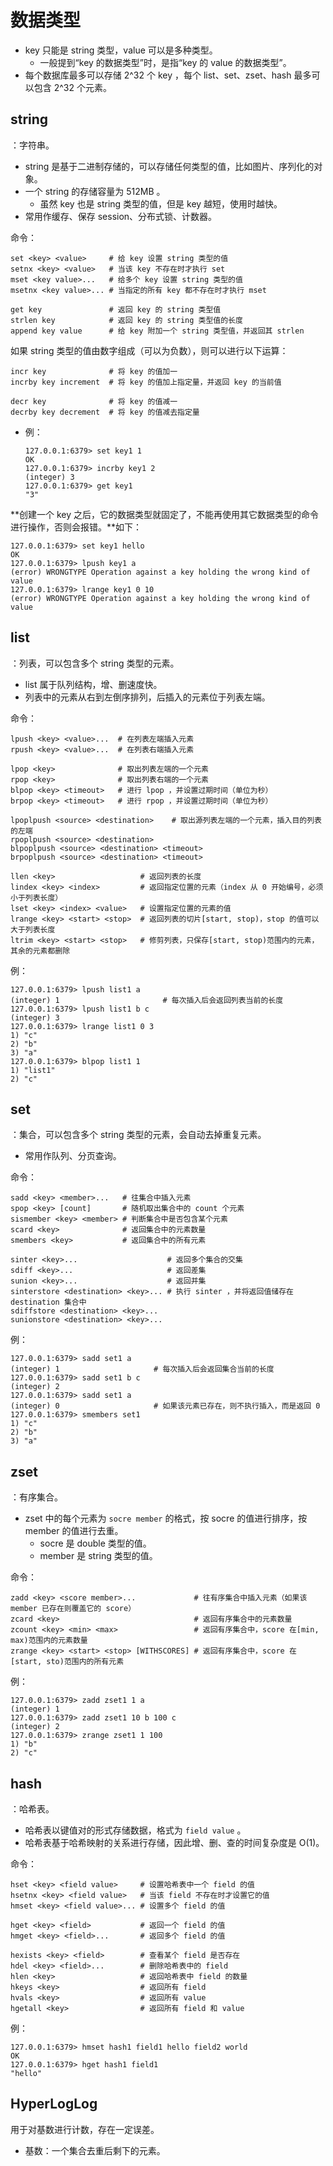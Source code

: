 
# 数据类型

- key 只能是 string 类型，value 可以是多种类型。
  - 一般提到“key 的数据类型”时，是指“key 的 value 的数据类型”。
- 每个数据库最多可以存储 2^32 个 key ，每个 list、set、zset、hash 最多可以包含 2^32 个元素。

## string

：字符串。
- string 是基于二进制存储的，可以存储任何类型的值，比如图片、序列化的对象。
- 一个 string 的存储容量为 512MB 。
  - 虽然 key 也是 string 类型的值，但是 key 越短，使用时越快。
- 常用作缓存、保存 session、分布式锁、计数器。

命令：
```
set <key> <value>     # 给 key 设置 string 类型的值
setnx <key> <value>   # 当该 key 不存在时才执行 set
mset <key value>...   # 给多个 key 设置 string 类型的值
msetnx <key value>... # 当指定的所有 key 都不存在时才执行 mset

get key               # 返回 key 的 string 类型值
strlen key            # 返回 key 的 string 类型值的长度
append key value      # 给 key 附加一个 string 类型值，并返回其 strlen
```

如果 string 类型的值由数字组成（可以为负数），则可以进行以下运算：
```
incr key              # 将 key 的值加一
incrby key increment  # 将 key 的值加上指定量，并返回 key 的当前值

decr key              # 将 key 的值减一
decrby key decrement  # 将 key 的值减去指定量
```
- 例：
    ```
    127.0.0.1:6379> set key1 1
    OK
    127.0.0.1:6379> incrby key1 2
    (integer) 3
    127.0.0.1:6379> get key1
    "3"
    ```

**创建一个 key 之后，它的数据类型就固定了，不能再使用其它数据类型的命令进行操作，否则会报错。**如下：
```
127.0.0.1:6379> set key1 hello
OK
127.0.0.1:6379> lpush key1 a 
(error) WRONGTYPE Operation against a key holding the wrong kind of value
127.0.0.1:6379> lrange key1 0 10
(error) WRONGTYPE Operation against a key holding the wrong kind of value
```

## list

：列表，可以包含多个 string 类型的元素。
- list 属于队列结构，增、删速度快。
- 列表中的元素从右到左倒序排列，后插入的元素位于列表左端。

命令：
```
lpush <key> <value>...  # 在列表左端插入元素
rpush <key> <value>...  # 在列表右端插入元素

lpop <key>              # 取出列表左端的一个元素
rpop <key>              # 取出列表右端的一个元素
blpop <key> <timeout>   # 进行 lpop ，并设置过期时间（单位为秒）
brpop <key> <timeout>   # 进行 rpop ，并设置过期时间（单位为秒）

lpoplpush <source> <destination>    # 取出源列表左端的一个元素，插入目的列表的左端
rpoplpush <source> <destination>
blpoplpush <source> <destination> <timeout>
brpoplpush <source> <destination> <timeout>

llen <key>                   # 返回列表的长度
lindex <key> <index>         # 返回指定位置的元素（index 从 0 开始编号，必须小于列表长度）
lset <key> <index> <value>   # 设置指定位置的元素的值
lrange <key> <start> <stop>  # 返回列表的切片[start, stop)，stop 的值可以大于列表长度
ltrim <key> <start> <stop>   # 修剪列表，只保存[start, stop)范围内的元素，其余的元素都删除
```

例：
```
127.0.0.1:6379> lpush list1 a
(integer) 1                       # 每次插入后会返回列表当前的长度
127.0.0.1:6379> lpush list1 b c
(integer) 3
127.0.0.1:6379> lrange list1 0 3
1) "c"
2) "b"
3) "a"
127.0.0.1:6379> blpop list1 1
1) "list1"
2) "c"
```

## set

：集合，可以包含多个 string 类型的元素，会自动去掉重复元素。
- 常用作队列、分页查询。

命令：
```
sadd <key> <member>...   # 往集合中插入元素
spop <key> [count]       # 随机取出集合中的 count 个元素
sismember <key> <member> # 判断集合中是否包含某个元素
scard <key>              # 返回集合中的元素数量
smembers <key>           # 返回集合中的所有元素

sinter <key>...                    # 返回多个集合的交集
sdiff <key>...                     # 返回差集
sunion <key>...                    # 返回并集
sinterstore <destination> <key>... # 执行 sinter ，并将返回值储存在 destination 集合中
sdiffstore <destination> <key>...
sunionstore <destination> <key>...
```

例：
```
127.0.0.1:6379> sadd set1 a
(integer) 1                     # 每次插入后会返回集合当前的长度
127.0.0.1:6379> sadd set1 b c
(integer) 2
127.0.0.1:6379> sadd set1 a
(integer) 0                     # 如果该元素已存在，则不执行插入，而是返回 0
127.0.0.1:6379> smembers set1
1) "c"
2) "b"
3) "a"
```

## zset

：有序集合。
- zset 中的每个元素为 `socre member` 的格式，按 socre 的值进行排序，按 member 的值进行去重。
  - socre 是 double 类型的值。
  - member 是 string 类型的值。

命令：
```
zadd <key> <score member>...             # 往有序集合中插入元素（如果该 member 已存在则覆盖它的 score）
zcard <key>                              # 返回有序集合中的元素数量
zcount <key> <min> <max>                 # 返回有序集合中，score 在[min, max)范围内的元素数量
zrange <key> <start> <stop> [WITHSCORES] # 返回有序集合中，score 在[start, sto)范围内的所有元素
```

例：
```
127.0.0.1:6379> zadd zset1 1 a
(integer) 1
127.0.0.1:6379> zadd zset1 10 b 100 c
(integer) 2
127.0.0.1:6379> zrange zset1 1 100
1) "b"
2) "c"
```

## hash

：哈希表。
- 哈希表以键值对的形式存储数据，格式为 `field value` 。
- 哈希表基于哈希映射的关系进行存储，因此增、删、查的时间复杂度是 O(1)。

命令：
```
hset <key> <field value>     # 设置哈希表中一个 field 的值
hsetnx <key> <field value>   # 当该 field 不存在时才设置它的值
hmset <key> <field value>... # 设置多个 field 的值

hget <key> <field>           # 返回一个 field 的值
hmget <key> <field>...       # 返回多个 field 的值

hexists <key> <field>        # 查看某个 field 是否存在
hdel <key> <field>...        # 删除哈希表中的 field
hlen <key>                   # 返回哈希表中 field 的数量
hkeys <key>                  # 返回所有 field
hvals <key>                  # 返回所有 value
hgetall <key>                # 返回所有 field 和 value
```

例：
```
127.0.0.1:6379> hmset hash1 field1 hello field2 world
OK
127.0.0.1:6379> hget hash1 field1
"hello"
```

## HyperLogLog

用于对基数进行计数，存在一定误差。
- 基数：一个集合去重后剩下的元素。
